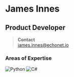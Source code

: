 # James Innes

## Product Developer

> **Contact**  
> james.innes@echonet.io

### Areas of Expertise
![Python](https://img.shields.io/badge/Python-3670A0?style=for-the-badge&logo=python&logoColor=ffdd54)
![C#](https://img.shields.io/badge/CSharp-Expert-3670A0?style=for-the-badge&logo=csharp&logoColor=ffdd54)
